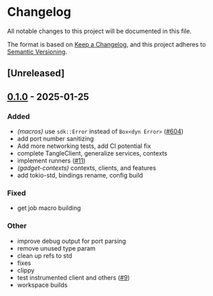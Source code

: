 # Changelog

All notable changes to this project will be documented in this file.

The format is based on [Keep a Changelog](https://keepachangelog.com/en/1.0.0/),
and this project adheres to [Semantic Versioning](https://semver.org/spec/v2.0.0.html).

## [Unreleased]

## [0.1.0](https://github.com/tangle-network/gadget/releases/tag/gadget-config-v0.1.0) - 2025-01-25

### Added

- *(macros)* use `sdk::Error` instead of `Box<dyn Error>` ([#604](https://github.com/tangle-network/gadget/pull/604))
- add port number sanitizing
- Add more networking tests, add CI potential fix
- complete TangleClient, generalize services, contexts
- implement runners ([#11](https://github.com/tangle-network/gadget/pull/11))
- *(gadget-contexts)* contexts, clients, and features
- add tokio-std, bindings rename, config build

### Fixed

- get job macro building

### Other

- improve debug output for port parsing
- remove unused type param
- clean up refs to std
- fixes
- clippy
- test instrumented client and others ([#9](https://github.com/tangle-network/gadget/pull/9))
- workspace builds
